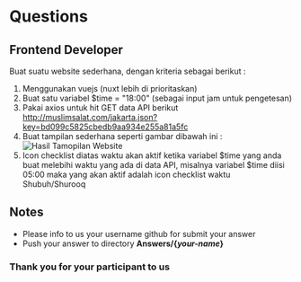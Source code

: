 # Questions

## Frontend Developer

Buat suatu website sederhana, dengan kriteria sebagai berikut :
1. Menggunakan vuejs (nuxt lebih di prioritaskan)
2. Buat satu variabel $time = "18:00" (sebagai input jam untuk pengetesan)
3. Pakai axios untuk hit GET data API berikut http://muslimsalat.com/jakarta.json?key=bd099c5825cbedb9aa934e255a81a5fc
4. Buat tampilan sederhana seperti gambar dibawah ini :
![Hasil Tamopilan Website](http://jwsdigital.com/download/images/pengingat-sholat.jpg)
5. Icon checklist diatas waktu akan aktif ketika variabel $time yang anda buat melebihi waktu yang ada di data API, misalnya variabel $time diisi 05:00 maka yang akan aktif adalah icon checklist waktu Shubuh/Shurooq

## Notes

- Please info to us your username github for submit your answer
- Push your answer to directory **Answers/{_your-name_}**

### Thank you for your participant to us
